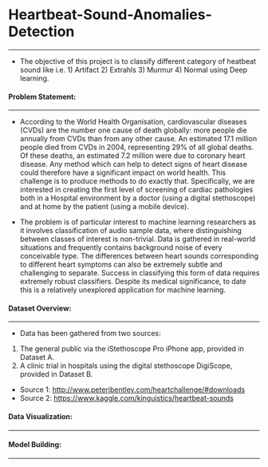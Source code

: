 # Heartbeat-Sound-Anomalies-Detection
-------
* The objective of this project is to classify different category of heatbeat sound like i.e. 1) Artifact 2) Extrahls 3) Murmur 4) Normal using Deep learning.


#### Problem Statement:
-----
* According to the World Health Organisation, cardiovascular diseases (CVDs) are the number one cause of death globally: more people die annually from CVDs than from any other cause. An estimated 17.1 million people died from CVDs in 2004, representing 29% of all global deaths. Of these deaths, an estimated 7.2 million were due to coronary heart disease. Any method which can help to detect signs of heart disease could therefore have a significant impact on world health. This challenge is to produce methods to do exactly that. Specifically, we are interested in creating the first level of screening of cardiac pathologies both in a Hospital environment by a doctor (using a digital stethoscope) and at home by the patient (using a mobile device).

* The problem is of particular interest to machine learning researchers as it involves classification of audio sample data, where distinguishing between classes of interest is non-trivial. Data is gathered in real-world situations and frequently contains background noise of every conceivable type. The differences between heart sounds corresponding to different heart symptoms can also be extremely subtle and challenging to separate. Success in classifying this form of data requires extremely robust classifiers. Despite its medical significance, to date this is a relatively unexplored application for machine learning.

#### Dataset Overview:
----
* Data has been gathered from two sources: 
1. The general public via the iStethoscope Pro iPhone app, provided in Dataset A. 
2. A clinic trial in hospitals using the digital stethoscope DigiScope, provided in Dataset B.

* Source 1: http://www.peterjbentley.com/heartchallenge/#downloads
* Source 2: https://www.kaggle.com/kinguistics/heartbeat-sounds

#### Data Visualization:
----



#### Model Building:
----
